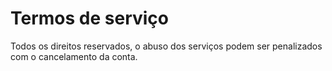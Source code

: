 # Termos de serviço

Todos os direitos reservados, o abuso dos serviços podem ser penalizados com o cancelamento da conta.
